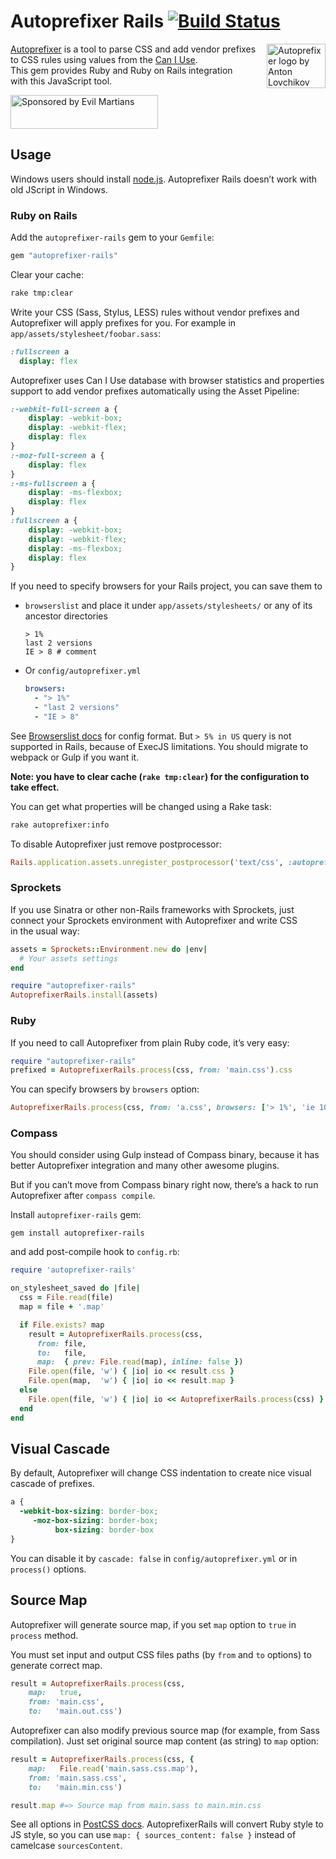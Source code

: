 ﻿# Autoprefixer Rails [![Build Status][ci-img]][ci]

<img align="right" width="94" height="71"
     src="http://postcss.github.io/autoprefixer/logo.svg"
     title="Autoprefixer logo by Anton Lovchikov">

[Autoprefixer] is a tool to parse CSS and add vendor prefixes to CSS rules
using values from the [Can I Use]. This gem provides Ruby and Ruby on Rails
integration with this JavaScript tool.

<a href="https://evilmartians.com/?utm_source=autoprefixer-rails">
<img src="https://evilmartians.com/badges/sponsored-by-evil-martians.svg" alt="Sponsored by Evil Martians" width="236" height="54">
</a>

[Autoprefixer]:  https://github.com/postcss/autoprefixer
[Can I Use]:     http://caniuse.com/
[ci-img]:        https://travis-ci.org/ai/autoprefixer-rails.svg
[ci]:            https://travis-ci.org/ai/autoprefixer-rails

## Usage

Windows users should install [node.js](http://nodejs.org/).
Autoprefixer Rails doesn’t work with old JScript in Windows.

### Ruby on Rails

Add the `autoprefixer-rails` gem to your `Gemfile`:

```ruby
gem "autoprefixer-rails"
```

Clear your cache:

```sh
rake tmp:clear
```

Write your CSS (Sass, Stylus, LESS) rules without vendor prefixes
and Autoprefixer will apply prefixes for you.
For example in `app/assets/stylesheet/foobar.sass`:

```sass
:fullscreen a
  display: flex
```

Autoprefixer uses Can I Use database with browser statistics and properties
support to add vendor prefixes automatically using the Asset Pipeline:

```css
:-webkit-full-screen a {
    display: -webkit-box;
    display: -webkit-flex;
    display: flex
}
:-moz-full-screen a {
    display: flex
}
:-ms-fullscreen a {
    display: -ms-flexbox;
    display: flex
}
:fullscreen a {
    display: -webkit-box;
    display: -webkit-flex;
    display: -ms-flexbox;
    display: flex
}
```

If you need to specify browsers for your Rails project, you can save them to

* `browserslist` and place it under `app/assets/stylesheets/`
   or any of its ancestor directories

    ```
    > 1%
    last 2 versions
    IE > 8 # comment
    ```

* Or `config/autoprefixer.yml`

    ```yaml
    browsers:
      - "> 1%"
      - "last 2 versions"
      - "IE > 8"
    ```

See [Browserslist docs] for config format. But `> 5% in US` query is not
supported in Rails, because of ExecJS limitations. You should migrate to webpack
or Gulp if you want it.

__Note: you have to clear cache (`rake tmp:clear`) for the configuration
to take effect.__

You can get what properties will be changed using a Rake task:

```sh
rake autoprefixer:info
```

To disable Autoprefixer just remove postprocessor:

```ruby
Rails.application.assets.unregister_postprocessor('text/css', :autoprefixer)
```

[Browserslist docs]: https://github.com/ai/browserslist
[Firefox ESR]:       http://www.mozilla.org/en/firefox/organizations/faq/

### Sprockets

If you use Sinatra or other non-Rails frameworks with Sprockets,
just connect your Sprockets environment with Autoprefixer and write CSS
in the usual way:

```ruby
assets = Sprockets::Environment.new do |env|
  # Your assets settings
end

require "autoprefixer-rails"
AutoprefixerRails.install(assets)
```

### Ruby

If you need to call Autoprefixer from plain Ruby code, it’s very easy:

```ruby
require "autoprefixer-rails"
prefixed = AutoprefixerRails.process(css, from: 'main.css').css
```

You can specify browsers by `browsers` option:

```ruby
AutoprefixerRails.process(css, from: 'a.css', browsers: ['> 1%', 'ie 10']).css
```

### Compass

You should consider using Gulp instead of Compass binary,
because it has better Autoprefixer integration and many other awesome plugins.

But if you can’t move from Compass binary right now, there’s a hack
to run Autoprefixer after `compass compile`.

Install `autoprefixer-rails` gem:

```
gem install autoprefixer-rails
```

and add post-compile hook to `config.rb`:

```ruby
require 'autoprefixer-rails'

on_stylesheet_saved do |file|
  css = File.read(file)
  map = file + '.map'

  if File.exists? map
    result = AutoprefixerRails.process(css,
      from: file,
      to:   file,
      map:  { prev: File.read(map), inline: false })
    File.open(file, 'w') { |io| io << result.css }
    File.open(map,  'w') { |io| io << result.map }
  else
    File.open(file, 'w') { |io| io << AutoprefixerRails.process(css) }
  end
end
```

## Visual Cascade

By default, Autoprefixer will change CSS indentation to create nice visual
cascade of prefixes.

```css
a {
  -webkit-box-sizing: border-box;
     -moz-box-sizing: border-box;
          box-sizing: border-box
}
```

You can disable it by `cascade: false` in `config/autoprefixer.yml`
or in `process()` options.

## Source Map

Autoprefixer will generate source map, if you set `map` option to `true` in
`process` method.

You must set input and output CSS files paths (by `from` and `to` options)
to generate correct map.

```ruby
result = AutoprefixerRails.process(css,
    map:   true,
    from: 'main.css',
    to:   'main.out.css')
```

Autoprefixer can also modify previous source map (for example, from Sass
compilation). Just set original source map content (as string) to `map` option:

```ruby
result = AutoprefixerRails.process(css, {
    map:   File.read('main.sass.css.map'),
    from: 'main.sass.css',
    to:   'main.min.css')

result.map #=> Source map from main.sass to main.min.css
```

See all options in [PostCSS docs]. AutoprefixerRails will convert Ruby style
to JS style, so you can use `map: { sources_content: false }`
instead of camelcase `sourcesContent`.

[PostCSS docs]: https://github.com/postcss/postcss#source-map-1
